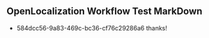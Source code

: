 ## OpenLocalization Workflow Test MarkDown
* 584dcc56-9a83-469c-bc36-cf76c29286a6 thanks!

<!--HONumber=Jul16_HO3-->


